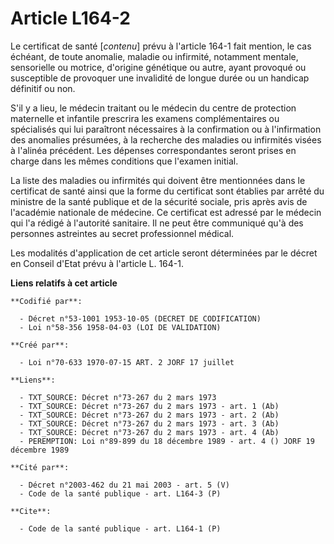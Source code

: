 # Article L164-2

Le certificat de santé [*contenu*] prévu à l'article 164-1 fait mention, le cas échéant, de toute anomalie, maladie ou
infirmité, notamment mentale, sensorielle ou motrice, d'origine génétique ou autre, ayant provoqué ou susceptible de
provoquer une invalidité de longue durée ou un handicap définitif ou non.

S'il y a lieu, le médecin traitant ou le médecin du centre de protection maternelle et infantile prescrira les examens
complémentaires ou spécialisés qui lui paraîtront nécessaires à la confirmation ou à l'infirmation des anomalies présumées, à
la recherche des maladies ou infirmités visées à l'alinéa précédent. Les dépenses correspondantes seront prises en charge
dans les mêmes conditions que l'examen initial.

La liste des maladies ou infirmités qui doivent être mentionnées dans le certificat de santé ainsi que la forme du certificat
sont établies par arrêté du ministre de la santé publique et de la sécurité sociale, pris après avis de l'académie nationale
de médecine. Ce certificat est adressé par le médecin qui l'a rédigé à l'autorité sanitaire. Il ne peut être communiqué qu'à
des personnes astreintes au secret professionnel médical.

Les modalités d'application de cet article seront déterminées par le décret en Conseil d'Etat prévu à l'article L. 164-1.

**Liens relatifs à cet article**

	**Codifié par**:

	  - Décret n°53-1001 1953-10-05 (DECRET DE CODIFICATION)
	  - Loi n°58-356 1958-04-03 (LOI DE VALIDATION)

	**Créé par**:

	  - Loi n°70-633 1970-07-15 ART. 2 JORF 17 juillet

	**Liens**:

	  - TXT_SOURCE: Décret n°73-267 du 2 mars 1973
	  - TXT_SOURCE: Décret n°73-267 du 2 mars 1973 - art. 1 (Ab)
	  - TXT_SOURCE: Décret n°73-267 du 2 mars 1973 - art. 2 (Ab)
	  - TXT_SOURCE: Décret n°73-267 du 2 mars 1973 - art. 3 (Ab)
	  - TXT_SOURCE: Décret n°73-267 du 2 mars 1973 - art. 4 (Ab)
	  - PEREMPTION: Loi n°89-899 du 18 décembre 1989 - art. 4 () JORF 19 décembre 1989

	**Cité par**:

	  - Décret n°2003-462 du 21 mai 2003 - art. 5 (V)
	  - Code de la santé publique - art. L164-3 (P)

	**Cite**:

	  - Code de la santé publique - art. L164-1 (P)
